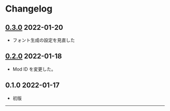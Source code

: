 # Changelog

## [0.3.0] 2022-01-20

- フォント生成の設定を見直した

## [0.2.0] 2022-01-18

- Mod ID を変更した。

## 0.1.0 2022-01-17

- 初版

---

[0.3.0]: https://github.com/hirmiura/starsector-mod-Font_Replacement_for_Orbitron/compare/0.2.0...0.3.0
[0.2.0]: https://github.com/hirmiura/starsector-mod-Font_Replacement_for_Orbitron/compare/0.1.0...0.2.0
